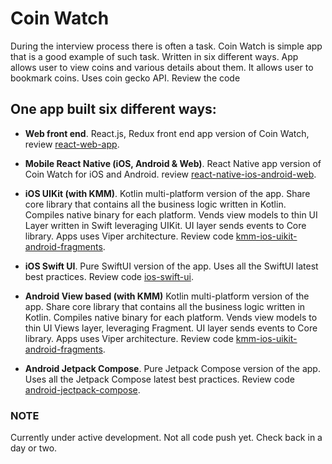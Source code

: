 # Coin Watch

During the interview process there is often a task. Coin Watch is simple app that
is a good example of such task. Written in six different ways. App allows user to
view coins and various details about them. It allows user to bookmark coins. Uses
coin gecko API. Review the code


## One app built six different ways:

- **Web front end**. React.js, Redux front end app version of Coin Watch, review 
    [react-web-app](./react-web-app). 


- **Mobile React Native (iOS, Android & Web)**. React Native app version of Coin Watch for iOS and Android. review 
[react-native-ios-android-web](./react-native-ios-android-web).


- **iOS UIKit (with KMM)**. Kotlin multi-platform version of the app. Share core library that contains all the
business logic written in Kotlin. Compiles native binary for each platform. Vends
view models to thin UI Layer written in Swift leveraging UIKit. UI layer sends events
to Core library. Apps uses Viper architecture. Review
code [kmm-ios-uikit-android-fragments](./kmm-ios-uikit-android-fragments).


- **iOS Swift UI**. Pure SwiftUI version of the app. Uses all the SwiftUI latest best practices. Review
code [ios-swift-ui](./ios-swift-ui).


- **Android View based (with KMM)** Kotlin multi-platform version of the app. Share core library that contains all the
business logic written in Kotlin. Compiles native binary for each platform. Vends
view models to thin UI Views layer, leveraging Fragment. UI layer sends events to
Core library. Apps uses Viper architecture. Review
code [kmm-ios-uikit-android-fragments](./kmm-ios-uikit-android-fragments).


- **Android Jetpack Compose**. Pure Jetpack Compose version of the app. Uses all the Jetpack Compose latest best 
practices. Review code [android-jectpack-compose](./android-jectpack-compose).


### NOTE
Currently under active development. Not all code push yet. Check back in a day or
two.
